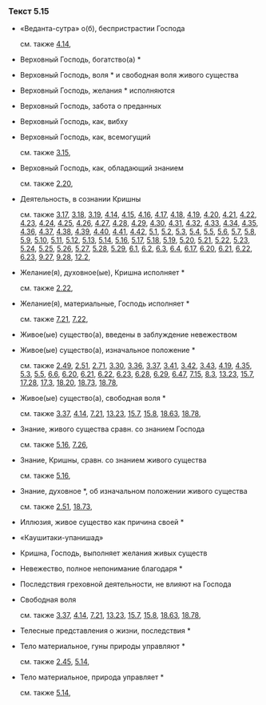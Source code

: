 ### Текст 5.15
	
- «Веданта-сутра» о(б), беспристрастии Господа

	см. также  [4.14](../04/0414.md), 
	
- Верховный Господь, богатство(а) *

	
- Верховный Господь, воля * и свободная воля живого существа

	
- Верховный Господь, желания * исполняются

	
- Верховный Господь, забота о преданных

	
- Верховный Господь, как, вибху

	
- Верховный Господь, как, всемогущий

	см. также  [3.15](../03/0315.md), 
	
- Верховный Господь, как, обладающий знанием

	см. также  [2.20](../02/0220.md), 
	
- Деятельность, в сознании Кришны

	см. также  [3.17](../03/0317.md),  [3.18](../03/0318.md),  [3.19](../03/0319.md),  [4.14](../04/0414.md),  [4.15](../04/0415.md),  [4.16](../04/0416.md),  [4.17](../04/0417.md),  [4.18](../04/0418.md),  [4.19](../04/0419.md),  [4.20](../04/0420.md),  [4.21](../04/0421.md),  [4.22](../04/0422.md),  [4.23](../04/0423.md),  [4.24](../04/0424.md),  [4.25](../04/0425.md),  [4.26](../04/0426.md),  [4.27](../04/0427.md),  [4.28](../04/0428.md),  [4.29](../04/0429.md),  [4.30](../04/0430.md),  [4.31](../04/0431.md),  [4.32](../04/0432.md),  [4.33](../04/0433.md),  [4.34](../04/0434.md),  [4.35](../04/0435.md),  [4.36](../04/0436.md),  [4.37](../04/0437.md),  [4.38](../04/0438.md),  [4.39](../04/0439.md),  [4.40](../04/0440.md),  [4.41](../04/0441.md),  [4.42](../04/0442.md),  [5.1](../05/0501.md),  [5.2](../05/0502.md),  [5.3](../05/0503.md),  [5.4](../05/0504.md),  [5.5](../05/0505.md),  [5.6](../05/0506.md),  [5.7](../05/0507.md),  [5.8](../05/0508.md),  [5.9](../05/0509.md),  [5.10](../05/0510.md),  [5.11](../05/0511.md),  [5.12](../05/0512.md),  [5.13](../05/0513.md),  [5.14](../05/0514.md),  [5.16](../05/0516.md),  [5.17](../05/0517.md),  [5.18](../05/0518.md),  [5.19](../05/0519.md),  [5.20](../05/0520.md),  [5.21](../05/0521.md),  [5.22](../05/0522.md),  [5.23](../05/0523.md),  [5.24](../05/0524.md),  [5.25](../05/0525.md),  [5.26](../05/0526.md),  [5.27](../05/0527.md),  [5.28](../05/0528.md),  [5.29](../05/0529.md),  [6.1](../06/0601.md),  [6.2](../06/0602.md),  [6.3](../06/0603.md),  [6.4](../06/0604.md),  [6.17](../06/0617.md),  [6.20](../06/0620.md),  [6.21](../06/0621.md),  [6.22](../06/0622.md),  [6.23](../06/0623.md),  [9.27](../09/0927.md),  [9.28](../09/0928.md),  [12.2](../12/1202.md), 
	
- Желание(я), духовное(ые), Кришна исполняет *

	см. также  [2.22](../02/0222.md), 
	
- Желание(я), материальные, Господь исполняет *

	см. также  [7.21](../07/0721.md),  [7.22](../07/0722.md), 
	
- Живое(ые) существо(а), введены в заблуждение невежеством

	
- Живое(ые) существо(а), изначальное положение *

	см. также  [2.49](../02/0249.md),  [2.51](../02/0251.md),  [2.71](../02/0271.md),  [3.30](../03/0330.md),  [3.36](../03/0336.md),  [3.37](../03/0337.md),  [3.41](../03/0341.md),  [3.42](../03/0342.md),  [3.43](../03/0343.md),  [4.19](../04/0419.md),  [4.35](../04/0435.md),  [5.3](../05/0503.md),  [5.5](../05/0505.md),  [6.6](../06/0606.md),  [6.20](../06/0620.md),  [6.21](../06/0621.md),  [6.22](../06/0622.md),  [6.23](../06/0623.md),  [6.28](../06/0628.md),  [6.29](../06/0629.md),  [6.47](../06/0647.md),  [7.15](../07/0715.md),  [8.3](../08/0803.md),  [13.23](../13/1323.md),  [15.7](../15/1507.md),  [17.28](../17/1728.md),  [17.3](../17/1703.md),  [18.20](../18/1820.md),  [18.73](../18/1873.md),  [18.78](../18/1878.md), 
	
- Живое(ые) существо(а), свободная воля *

	см. также  [3.37](../03/0337.md),  [4.14](../04/0414.md),  [7.21](../07/0721.md),  [13.23](../13/1323.md),  [15.7](../15/1507.md),  [15.8](../15/1508.md),  [18.63](../18/1863.md),  [18.78](../18/1878.md), 
	
- Знание, живого существа сравн. со знанием Господа

	см. также  [5.16](../05/0516.md),  [7.26](../07/0726.md), 
	
- Знание, Кришны, сравн. со знанием живого существа

	см. также  [5.16](../05/0516.md), 
	
- Знание, духовное *, об изначальном положении живого существа

	см. также  [2.51](../02/0251.md),  [18.73](../18/1873.md), 
	
- Иллюзия, живое существо как причина своей *

	
- «Каушитаки-упанишад»

	
- Кришна, Господь, выполняет желания живых существ

	
- Невежество, полное непонимание благодаря *

	
- Последствия греховной деятельности, не влияют на Господа

	
- Свободная воля

	см. также  [3.37](../03/0337.md),  [4.14](../04/0414.md),  [7.21](../07/0721.md),  [13.23](../13/1323.md),  [15.7](../15/1507.md),  [15.8](../15/1508.md),  [18.63](../18/1863.md),  [18.78](../18/1878.md), 
	
- Телесные представления о жизни, последствия *

	
- Тело материальное, гуны природы управляют *

	см. также  [2.45](../02/0245.md),  [5.14](../05/0514.md), 
	
- Тело материальное, природа управляет *

	см. также  [5.14](../05/0514.md), 
